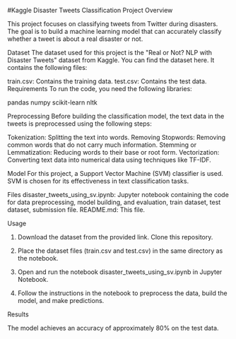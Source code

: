 #Kaggle Disaster Tweets Classification Project Overview

This project focuses on classifying tweets from Twitter during disasters. The goal is to build a machine learning model that can accurately classify whether a tweet is about a real disaster or not.

Dataset
The dataset used for this project is the "Real or Not? NLP with Disaster Tweets" dataset from Kaggle. You can find the dataset here. It contains the following files:

train.csv: Contains the training data.
test.csv: Contains the test data.
Requirements
To run the code, you need the following libraries:

pandas
numpy
scikit-learn
nltk

Preprocessing
Before building the classification model, the text data in the tweets is preprocessed using the following steps:

Tokenization: Splitting the text into words.
Removing Stopwords: Removing common words that do not carry much information.
Stemming or Lemmatization: Reducing words to their base or root form.
Vectorization: Converting text data into numerical data using techniques like TF-IDF.

Model
For this project, a Support Vector Machine (SVM) classifier is used. SVM is chosen for its effectiveness in text classification tasks.

Files
disaster_tweets_using_sv.ipynb: Jupyter notebook containing the code for data preprocessing, model building, and evaluation, train dataset, test dataset, submission file.
README.md: This file.

Usage

1. Download the dataset from the provided link.
Clone this repository.

2. Place the dataset files (train.csv and test.csv) in the same directory as the notebook.

3. Open and run the notebook disaster_tweets_using_sv.ipynb in Jupyter Notebook.

4. Follow the instructions in the notebook to preprocess the data, build the model, and make predictions.

Results

The model achieves an accuracy of approximately 80% on the test data.